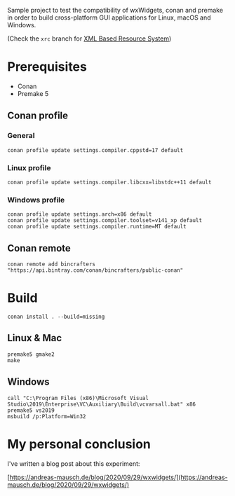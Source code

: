 Sample project to test the compatibility of wxWidgets, conan and premake
in order to build cross-platform GUI applications for Linux, macOS and Windows.

(Check the `xrc` branch for [XML Based Resource System](https://docs.wxwidgets.org/3.1/overview_xrc.html))

# Prerequisites

- Conan
- Premake 5

## Conan profile

### General

```
conan profile update settings.compiler.cppstd=17 default
```

### Linux profile

```
conan profile update settings.compiler.libcxx=libstdc++11 default
```

### Windows profile

```
conan profile update settings.arch=x86 default
conan profile update settings.compiler.toolset=v141_xp default
conan profile update settings.compiler.runtime=MT default
```

## Conan remote

```
conan remote add bincrafters "https://api.bintray.com/conan/bincrafters/public-conan"
```

# Build

```
conan install . --build=missing
```

## Linux & Mac

```
premake5 gmake2
make
```

## Windows

```
call "C:\Program Files (x86)\Microsoft Visual Studio\2019\Enterprise\VC\Auxiliary\Build\vcvarsall.bat" x86
premake5 vs2019
msbuild /p:Platform=Win32
```

# My personal conclusion

I've written a blog post about this experiment:

[https://andreas-mausch.de/blog/2020/09/29/wxwidgets/](https://andreas-mausch.de/blog/2020/09/29/wxwidgets/)
